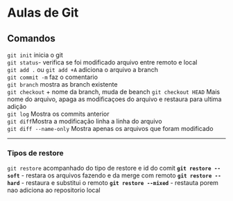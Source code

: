 ﻿# Aulas de Git


## Comandos 
`git init` inicia o git   
`git status`- verifica se foi modificado arquivo entre remoto e local   
`git add .` ou `git add +A` adiciona o arquivo a branch   
`git commit -m` faz o comentario   
`git branch` mostra as branch existente   
`git checkout` + nome da branch, muda de beanch 
`git checkout HEAD` Mais nome do arquivo, apaga as modificaçoes do arquivo e restaura para ultima adição     
`git log` Mostra os commits anterior    
`git diff`Mostra a modificação linha a linha do arquivo   
`git diff --name-only` Mostra apenas os arquivos que foram modificado   

   ---   
### Tipos de restore
`git restore` acompanhado do tipo de restore e id do comit
**`git restore --soft`** - restara os arquivos fazendo e da merge com remoto
**`git restore --hard`**  - restaura e substitui o remoto
**`git restore --mixed`**  - restauta porem nao adiciona ao repositorio local